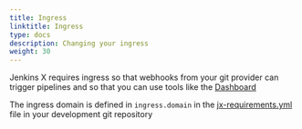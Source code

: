 ```yaml
---
title: Ingress
linktitle: Ingress
type: docs
description: Changing your ingress
weight: 30
---
```


Jenkins X requires ingress so that webhooks from your git provider can trigger pipelines and so that you can use tools like the [Dashboard](/v3/develop/ui/dashboard/)

The ingress domain is defined in `ingress.domain` in the [jx-requirements.yml](https://github.com/jenkins-x/jx-api/blob/master/docs/config.md#requirements) file in your development git repository
